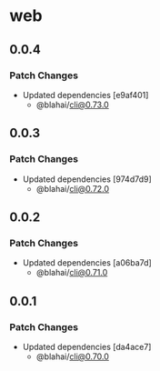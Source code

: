 # web

## 0.0.4

### Patch Changes

- Updated dependencies [e9af401]
  - @blahai/cli@0.73.0

## 0.0.3

### Patch Changes

- Updated dependencies [974d7d9]
  - @blahai/cli@0.72.0

## 0.0.2

### Patch Changes

- Updated dependencies [a06ba7d]
  - @blahai/cli@0.71.0

## 0.0.1

### Patch Changes

- Updated dependencies [da4ace7]
  - @blahai/cli@0.70.0

